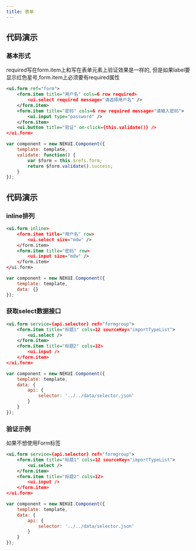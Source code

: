 ```yaml
---
title: 表单
---
```


## 代码演示

### 基本形式
required写在form.item上和写在表单元素上验证效果是一样的, 但是如果label要显示红色星号,form.item上必须要有required属性

<!-- demo_start -->
<div class="m-example"></div>

```xml
<ui.form ref="form">
    <form.item title="用户名" cols=6 row required>
        <ui.select required message="请选择用户名" />
    </form.item>
    <form.item title="密码" cols=6 row required message="请输入密码">
        <ui.input type="password" />
    </form.item>
    <ui.button title="验证" on-click={this.validate()} />
</ui.form>
```

```javascript
var component = new NEKUI.Component({
    template: template,
    validate: function() {
        var $form = this.$refs.form;
        return $form.validate().success;
    }
});
```
<!-- demo_end -->

## 代码演示

### inline排列

<!-- demo_start -->
<div class="m-example"></div>

```xml
<ui.form inline>
    <form.item title="用户名" row>
        <ui.select size="mdw" />
    </form.item>
    <form.item title="密码" row>
        <ui.input size="mdw" />
    </form.item>
</ui.form>
```

```javascript
var component = new NEKUI.Component({
    template: template,
    data: {}
});
```
<!-- demo_end --> 

### 获取select数据接口

<!-- demo_start -->
<div class="m-example"></div>

```xml
<ui.form service={api.selector} ref="formgroup">
    <form.item title="标题1" cols=12 sourceKey="importTypeList">
        <ui.select />
    </form.item>
    <form.item title="标题2" cols=12>
        <ui.input />
    </form.item>
</ui.form>
```

```javascript
var component = new NEKUI.Component({
    template: template,
    data: {
        api: {
            selector: '../../data/selector.json'
        }
    }
});
```
<!-- demo_end -->

### 验证示例

<!-- demo_start -->
如果不想使用Form标签
<div class="m-example"></div>

```xml
<ui.form service={api.selector} ref="formgroup">
    <form.item title="标题1" cols=12 sourceKey="importTypeList">
        <ui.select />
    </form.item>
    <form.item title="标题2" cols=12>
        <ui.input />
    </form.item>
</ui.form>
```

```javascript
var component = new NEKUI.Component({
    template: template,
    data: {
        api: {
            selector: '../../data/selector.json'
        }
    }
});
```
<!-- demo_end -->
